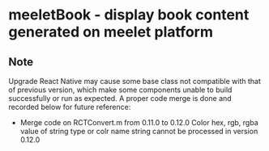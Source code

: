 # meeletBook - display book content generated on meelet platform

## Note
Upgrade React Native may cause some base class not compatible with that of previous version, which make some components unable to build successfully or run as expected. A proper code merge is done and recorded below for future reference:

- Merge code on RCTConvert.m from 0.11.0 to 0.12.0
  Color hex, rgb, rgba value of string type or colr name string cannot be processed in version 0.12.0
